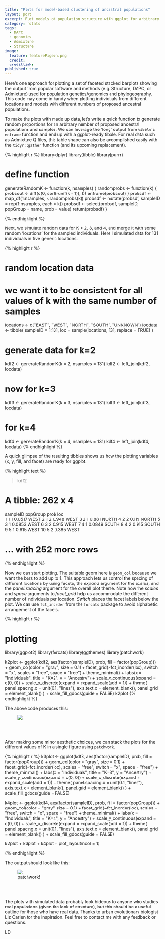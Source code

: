 ```yaml
---
title: "Plots for model-based clustering of ancestral populations"
layout: post
excerpt: Plot models of population structure with ggplot for arbitrary values of K.
category: rstats
tags:
  - DAPC
  - genomics
  - Admixture
  - Structure
image:
  feature: featurePigeon.png
  credit: 
  creditlink: 
published: true
---
```



Here’s one approach for plotting a set of faceted stacked barplots showing the output from popular software and methods (e.g. Structure, DAPC, or Admixture) used for population genetics/genomics and phylogeography. This code may come in handy when plotting individuals from different locations and models with different numbers of proposed ancestral populations. 

To make the plots with made up data, let’s write a quick function to generate random proportions for an arbitrary number of proposed ancestral populations and samples. We can leverage the ‘long’ output from `tibble`'s `enframe` function and end up with a ggplot-ready tibble. For real data such as Admixture Q files, this table shape can also be accomplished easily with the `tidyr::gather` function (and its upcoming replacement).
  
{% highlight r %}
library(dplyr)
library(tibble)
library(purrr)

# define function
generateRandomK <- function(k, nsamples) {
  randomprobs <- function(k) {
    probsout <- diff(c(0, sort(runif(k - 1)), 1))
    enframe(probsout)
  }
  probsdf <- map_df(1:nsamples, ~randomprobs(k))
  probsdf <- mutate(probsdf, sampleID = rep(1:nsamples, each = k))
  probsdf <- select(probsdf, sampleID, popGroup = name, prob = value)
  return(probsdf)
}

{% endhighlight %} 

Next, we simulate random data for K = 2, 3, and 4, and merge it with some random ‘locations’ for the sampled individuals. Here I simulated data for 131 individuals in five generic locations. 

{% highlight r %}
# random location data
# we want it to be consistent for all values of k with the same number of samples
locations <- c("EAST", "WEST", "NORTH", "SOUTH", "UNKNOWN")
locdata <- tibble(
  sampleID = 1:131,
  loc = sample(locations, 131, replace = TRUE)
)

# generate data for k=2
kdf2 <- generateRandomK(k = 2, nsamples = 131)
kdf2 <- left_join(kdf2, locdata)

# now for k=3
kdf3 <- generateRandomK(k = 3, nsamples = 131)
kdf3 <- left_join(kdf3, locdata)

# for k=4
kdf4 <- generateRandomK(k = 4, nsamples = 131)
kdf4 <- left_join(kdf4, locdata)
{% endhighlight %} 

A quick glimpse of the resulting tibbles shows us how the plotting variables (x, y, fill, and facet) are ready for ggplot.  

{% highlight text %}
> kdf2
# A tibble: 262 x 4
   sampleID popGroup   prob loc  
      <int>    <int>  <dbl> <chr>
 1        1        1 0.0517 WEST 
 2        1        2 0.948  WEST 
 3        2        1 0.881  NORTH
 4        2        2 0.119  NORTH
 5        3        1 0.0853 WEST 
 6        3        2 0.915  WEST 
 7        4        1 0.0849 SOUTH
 8        4        2 0.915  SOUTH
 9        5        1 0.615  WEST 
10        5        2 0.385  WEST 
# … with 252 more rows
{% endhighlight %} 

Now we can start plotting. The suitable geom here is `geom_col` because we want the bars to add up to 1. This approach lets us control the spacing of different locations by using facets, the *expand* argument for the scales, and the *panel.spacing* argument for the overall plot theme. Note how the *scales* and *space* arguments to _facet\_grid_ help us accommodate the different number of individuals per location. *Switch* places the facet labels below the plot. We can use `fct_inorder` from the `forcats` package to avoid alphabetic arrangement of the facets.

{% highlight r %}
# plotting
library(ggplot2)
library(forcats)
library(ggthemes)
library(patchwork)

k2plot <-
  ggplot(kdf2, aes(factor(sampleID), prob, fill = factor(popGroup))) +
  geom_col(color = "gray", size = 0.1) +
  facet_grid(~fct_inorder(loc), switch = "x", scales = "free", space = "free") +
  theme_minimal() + labs(x = "Individuals", title = "K=2", y = "Ancestry") +
  scale_y_continuous(expand = c(0, 0)) +
  scale_x_discrete(expand = expand_scale(add = 1)) +
  theme(
    panel.spacing.x = unit(0.1, "lines"),
    axis.text.x = element_blank(),
    panel.grid = element_blank()
  ) +
  scale_fill_gdocs(guide = FALSE)
k2plot
{% endhighlight %} 

The above code produces this:
<figure>
    <a href="/images/k2plot.png"><img src="/images/k2plot.png"></a>
        <figcaption></figcaption>
</figure>
<br><br>  


After making some minor aesthetic choices, we can stack the plots for the different values of K in a single figure using `patchwork`. 


{% highlight r %}
k3plot <-
  ggplot(kdf3, aes(factor(sampleID), prob, fill = factor(popGroup))) +
  geom_col(color = "gray", size = 0.1) +
  facet_grid(~fct_inorder(loc), scales = "free", switch = "x", space = "free") +
  theme_minimal() + labs(x = "Individuals", title = "K=3", y = "Ancestry") +
  scale_y_continuous(expand = c(0, 0)) +
  scale_x_discrete(expand = expand_scale(add = 1)) +
  theme(
    panel.spacing.x = unit(0.1, "lines"),
    axis.text.x = element_blank(),
    panel.grid = element_blank()
  ) +
  scale_fill_gdocs(guide = FALSE)


k4plot <-
  ggplot(kdf4, aes(factor(sampleID), prob, fill = factor(popGroup))) +
  geom_col(color = "gray", size = 0.1) +
  facet_grid(~fct_inorder(loc), scales = "free", switch = "x", space = "free") +
  theme_minimal() + labs(x = "Individuals", title = "K=4", y = "Ancestry") +
  scale_y_continuous(expand = c(0, 0)) +
  scale_x_discrete(expand = expand_scale(add = 1)) +
  theme(
    panel.spacing.x = unit(0.1, "lines"),
    axis.text.x = element_blank(),
    panel.grid = element_blank()
  ) +
  scale_fill_gdocs(guide = FALSE)


k2plot + k3plot + k4plot + plot_layout(ncol = 1)

{% endhighlight %} 

The output should look like this:

<figure>
    <a href="/images/allkplot.png"><img src="/images/allkplot.png"></a>
        <figcaption>patchwork!</figcaption>
</figure>
<br><br>  

The plots with simulated data probably look hideous to anyone who studies real populations (given the lack of structure), but this should be a useful outline for those who have real data. Thanks to urban evolutionary biologist Liz Carlen for the inspiration. Feel free to contact me with any feedback or questions.  

LD

